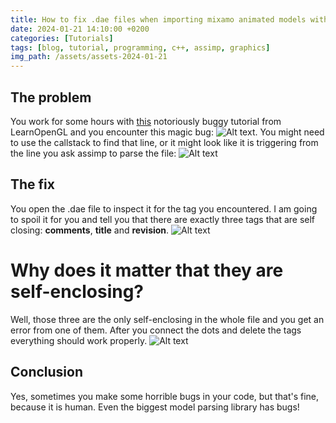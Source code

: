 ```yaml
---
title: How to fix .dae files when importing mixamo animated models with assimp on Linux
date: 2024-01-21 14:10:00 +0200
categories: [Tutorials]
tags: [blog, tutorial, programming, c++, assimp, graphics]
img_path: /assets/assets-2024-01-21
---
```

## The problem
You work for some hours with [this](https://learnopengl.com/Guest-Articles/2020/Skeletal-Animation) notoriously buggy tutorial from LearnOpenGL and you encounter this magic bug: ![Alt text](BoundsVolume.png). You might need to use the callstack to find that line, or it might look like it is triggering from the line you ask assimp to parse the file: ![Alt text](image-1.webp)

## The fix
You open the .dae file to inspect it for the tag you encountered. I am going to spoil it for you and tell you that there are exactly three tags that are self closing: **comments**, **title** and **revision**.
![Alt text](deletethis.png)
# Why does it matter that they are self-enclosing?
Well, those three are the only self-enclosing in the whole file and you get an error from one of them. After you connect the dots and delete the tags everything should work properly.
![Alt text](ssave.gif)
## Conclusion
Yes, sometimes you make some horrible bugs in your code, but that's fine, because it is human. Even the biggest model parsing library has bugs!